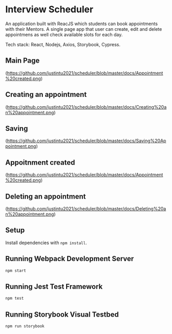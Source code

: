 # Interview Scheduler
An application built with ReacJS which students can book appointments with their Mentors. A single page app that user can create, edit and delete appointmens as well check available slots for each day. 

Tech stack: React, Nodejs, Axios, Storybook, Cypress.

## Main Page
(https://github.com/justintu2021/scheduler/blob/master/docs/Appointment%20created.png)

## Creating an appointment
(https://github.com/justintu2021/scheduler/blob/master/docs/Creating%20an%20appointment.png)

## Saving
(https://github.com/justintu2021/scheduler/blob/master/docs/Saving%20Appointment.png)

## Appoitnment created
(https://github.com/justintu2021/scheduler/blob/master/docs/Appointment%20created.png)

## Deleting an appointment
(https://github.com/justintu2021/scheduler/blob/master/docs/Deleting%20an%20appointment.png)

## Setup

Install dependencies with `npm install`.

## Running Webpack Development Server

```sh
npm start
```

## Running Jest Test Framework

```sh
npm test
```

## Running Storybook Visual Testbed

```sh
npm run storybook
```
